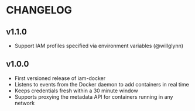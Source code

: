 # CHANGELOG

## v1.1.0

* Support IAM profiles specified via environment variables (@willglynn)

## v1.0.0

* First versioned release of iam-docker
* Listens to events from the Docker daemon to add containers in real time
* Keeps credentials fresh within a 30 minute window
* Supports proxying the metadata API for containers running in any network
